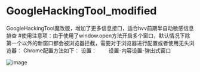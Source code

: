 # GoogleHackingTool_modified
GoogleHackingTool魔改版，增加了更多信息接口，适合hvv前期半自动敏感信息排查
#使用注意项：由于使用了window.open方法开启多个窗口，默认情况下除第一个以外的新窗口都会被浏览器拦截，需要对于浏览器进行配置或者使用无头浏览器：
Chrome配置方法如下：
设置：
　　设置-内容设置-弹出式窗口

![image](https://github.com/heygetit/GoogleHackingTool_modified/assets/32674342/2f6e9817-f1a4-42a5-b173-778ab70270a1)
